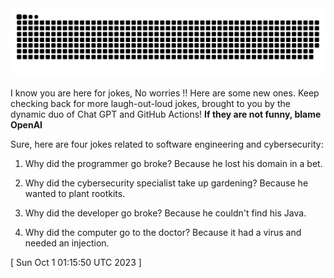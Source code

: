 <picture>
  <source media="(prefers-color-scheme: dark)" srcset="https://raw.githubusercontent.com/platane/platane/output/github-contribution-grid-snake-dark.svg">
  <source media="(prefers-color-scheme: light)" srcset="https://raw.githubusercontent.com/platane/platane/output/github-contribution-grid-snake.svg">
  <img alt="github contribution grid snake animation" src="https://raw.githubusercontent.com/platane/platane/output/github-contribution-grid-snake.svg">
</picture>


I know you are here for jokes, No worries !!
Here are some new ones. Keep checking back for more laugh-out-loud jokes, brought to you by the dynamic duo of Chat GPT and GitHub Actions! __If they are not funny, blame OpenAI__
 
Sure, here are four jokes related to software engineering and cybersecurity:

1. Why did the programmer go broke? Because he lost his domain in a bet. 

2. Why did the cybersecurity specialist take up gardening? Because he wanted to plant rootkits. 

3. Why did the developer go broke? Because he couldn't find his Java. 

4. Why did the computer go to the doctor? Because it had a virus and needed an injection.
 
[ 
Sun Oct  1 01:15:50 UTC 2023
 ]
